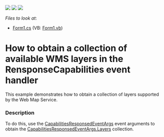<!-- default badges list -->
![](https://img.shields.io/endpoint?url=https://codecentral.devexpress.com/api/v1/VersionRange/128576713/16.1.4%2B)
[![](https://img.shields.io/badge/Open_in_DevExpress_Support_Center-FF7200?style=flat-square&logo=DevExpress&logoColor=white)](https://supportcenter.devexpress.com/ticket/details/T359209)
[![](https://img.shields.io/badge/📖_How_to_use_DevExpress_Examples-e9f6fc?style=flat-square)](https://docs.devexpress.com/GeneralInformation/403183)
<!-- default badges end -->
<!-- default file list -->
*Files to look at*:

* [Form1.cs](./CS/WmsDataProviderExample/Form1.cs) (VB: [Form1.vb](./VB/WmsDataProviderExample/Form1.vb))
<!-- default file list end -->
# How to obtain a collection of available WMS layers in the RensponseCapabilities event handler


<p>This example demonstrates how to obtain a collection of layers supported by the Web Map Service.</p>


<h3>Description</h3>

<p>To do this, use the&nbsp;<a href="https://documentation.devexpress.com/#WindowsForms/clsDevExpressXtraMapCapabilitiesResponsedEventArgstopic">CapabilitiesResponsedEventArgs</a>&nbsp;event arguments to obtain the&nbsp;<a href="https://documentation.devexpress.com/#WindowsForms/DevExpressXtraMapCapabilitiesResponsedEventArgs_Layerstopic">CapabilitiesResponsedEventArgs.Layers</a>&nbsp;collection.</p>

<br/>


